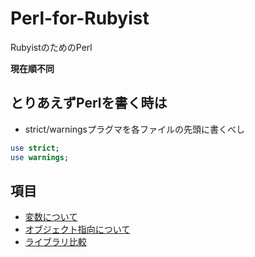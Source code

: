 Perl-for-Rubyist
================

RubyistのためのPerl

**現在順不同**

とりあえずPerlを書く時は
--------

- strict/warningsプラグマを各ファイルの先頭に書くべし

```perl
use strict;
use warnings;
```

## 項目

* [変数について](https://github.com/rightgo09/Perl-for-Rubyist/blob/master/variable.md)
* [オブジェクト指向について](https://github.com/rightgo09/Perl-for-Rubyist/blob/master/oop.md)
* [ライブラリ比較](https://github.com/rightgo09/Perl-for-Rubyist/blob/master/equivalent-library.md)

